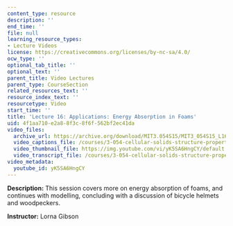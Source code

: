 ```yaml
---
content_type: resource
description: ''
end_time: ''
file: null
learning_resource_types:
- Lecture Videos
license: https://creativecommons.org/licenses/by-nc-sa/4.0/
ocw_type: ''
optional_tab_title: ''
optional_text: ''
parent_title: Video Lectures
parent_type: CourseSection
related_resources_text: ''
resource_index_text: ''
resourcetype: Video
start_time: ''
title: 'Lecture 16: Applications: Energy Absorption in Foams'
uid: 4f1aa710-e2a8-8f3c-8f6f-562bf2ec41da
video_files:
  archive_url: https://archive.org/download/MIT3.054S15/MIT3_054S15_L16_300k.mp4
  video_captions_file: /courses/3-054-cellular-solids-structure-properties-and-applications-spring-2015/c0155fc230d459c1be2d99b4b2acaf1c_yK5SA6HngCY.vtt
  video_thumbnail_file: https://img.youtube.com/vi/yK5SA6HngCY/default.jpg
  video_transcript_file: /courses/3-054-cellular-solids-structure-properties-and-applications-spring-2015/5c96196b34b943f33b6a8eb427967e4a_yK5SA6HngCY.pdf
video_metadata:
  youtube_id: yK5SA6HngCY
---
```


**Description:** This session covers more on energy absorption of foams, and continues with modelling, concluding with a discussion of bicycle helmets and woodpeckers.

**Instructor:** Lorna Gibson

